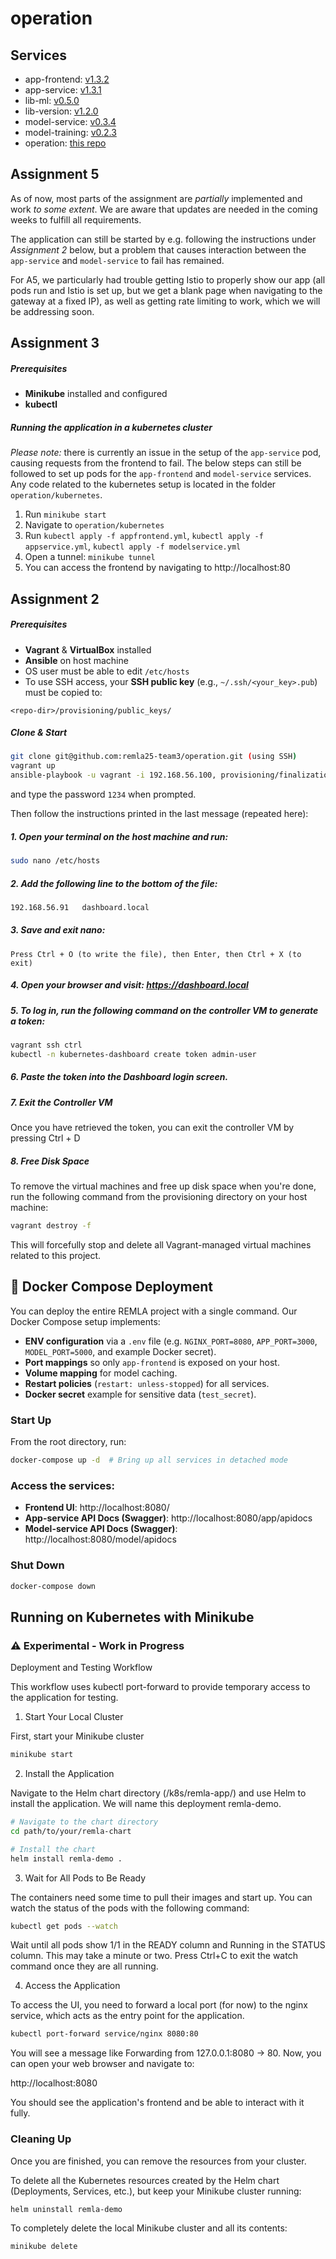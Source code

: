 # operation

## Services

* app-frontend: [v1.3.2](https://github.com/remla25-team3/app-frontend/releases/tag/v1.3.2)
* app-service: [v1.3.1](https://github.com/remla25-team3/app-service/releases/tag/v1.3.1)
* lib-ml: [v0.5.0](https://github.com/remla25-team3/lib-ml/releases/tag/v0.5.0)
* lib-version: [v1.2.0](https://github.com/remla25-team3/lib-version/releases/tag/v1.2.0)
* model-service: [v0.3.4](https://github.com/remla25-team3/model-service/releases/tag/v0.3.4)
* model-training: [v0.2.3](https://github.com/remla25-team3/model-training/releases/tag/v0.2.3)
* operation: [this repo](https://github.com/remla25-team3/operation)

## Assignment 5

As of now, most parts of the assignment are *partially* implemented and work *to some extent*.
We are aware that updates are needed in the coming weeks to fulfill all requirements.

The application can still be started by e.g. following the instructions under *Assignment 2* below, but a problem that causes interaction between the `app-service` and `model-service` to fail has remained.

For A5, we particularly had trouble getting Istio to properly show our app (all pods run and Istio is set up, but we get a blank page when navigating to the gateway at a fixed IP), as well as getting rate limiting to work, which we will be addressing soon.

## Assignment 3

##### Prerequisites
- **Minikube** installed and configured
- **kubectl**

##### Running the application in a kubernetes cluster

_Please note:_ there is currently an issue in the setup of the `app-service` pod, causing requests from the frontend to fail. The below steps can still be followed to set up pods for the `app-frontend` and `model-service` services. Any code related to the kubernetes setup is located in the folder `operation/kubernetes`.

1. Run `minikube start`
2. Navigate to `operation/kubernetes`
3. Run `kubectl apply -f appfrontend.yml`, `kubectl apply -f appservice.yml`, `kubectl apply -f modelservice.yml`
4. Open a tunnel: `minikube tunnel`
5. You can access the frontend by navigating to http://localhost:80

## Assignment 2

##### Prerequisites
- **Vagrant** & **VirtualBox** installed  
- **Ansible** on host machine
- OS user must be able to edit `/etc/hosts`
- To use SSH access, your **SSH public key** (e.g., `~/.ssh/<your_key>.pub`) must be copied to:

```plaintext
<repo-dir>/provisioning/public_keys/
```

##### Clone & Start
```bash
git clone git@github.com:remla25-team3/operation.git (using SSH)
vagrant up
ansible-playbook -u vagrant -i 192.168.56.100, provisioning/finalization.yml --ask-vault-pass
````
and type the password `1234` when prompted.

Then follow the instructions printed in the last message (repeated here):

##### 1. Open your terminal on the host machine and run:
```bash
sudo nano /etc/hosts
```
##### 2. Add the following line to the bottom of the file:
```bash
192.168.56.91   dashboard.local
```
##### 3. Save and exit nano:
    Press Ctrl + O (to write the file), then Enter, then Ctrl + X (to exit)
##### 4. Open your browser and visit: https://dashboard.local
##### 5. To log in, run the following command on the controller VM to generate a token:
```bash
vagrant ssh ctrl
kubectl -n kubernetes-dashboard create token admin-user
```
##### 6. Paste the token into the Dashboard login screen.
##### 7. Exit the Controller VM
Once you have retrieved the token, you can exit the controller VM by pressing Ctrl + D

##### 8. Free Disk Space
To remove the virtual machines and free up disk space when you're done, run the following command from the provisioning directory on your host machine:
```bash
vagrant destroy -f
```
This will forcefully stop and delete all Vagrant-managed virtual machines related to this project.

## 🚀 Docker Compose Deployment

You can deploy the entire REMLA project with a single command. Our Docker Compose setup implements:

- **ENV configuration** via a `.env` file (e.g. `NGINX_PORT=8080`, `APP_PORT=3000`, `MODEL_PORT=5000`, and example Docker secret).
- **Port mappings** so only `app-frontend` is exposed on your host.
- **Volume mapping** for model caching.
- **Restart policies** (`restart: unless-stopped`) for all services.
- **Docker secret** example for sensitive data (`test_secret`).

### Start Up
From the root directory, run:
```bash
docker-compose up -d  # Bring up all services in detached mode
```
### Access the services:
- **Frontend UI**: http://localhost:8080/
- **App-service API Docs (Swagger)**: http://localhost:8080/app/apidocs
- **Model-service API Docs (Swagger)**: http://localhost:8080/model/apidocs

### Shut Down
```bash
docker-compose down
```


## Running on Kubernetes with Minikube
### ⚠️ Experimental - Work in Progress

Deployment and Testing Workflow

This workflow uses kubectl port-forward to provide temporary access to the application for testing.

1. Start Your Local Cluster

First, start your Minikube cluster
```bash
minikube start
```

2. Install the Application

Navigate to the Helm chart directory (/k8s/remla-app/) and use Helm to install the application. We will name this deployment remla-demo.
```bash
# Navigate to the chart directory
cd path/to/your/remla-chart

# Install the chart
helm install remla-demo .
```

3. Wait for All Pods to Be Ready

The containers need some time to pull their images and start up. You can watch the status of the pods with the following command:
```bash
kubectl get pods --watch
```

Wait until all pods show 1/1 in the READY column and Running in the STATUS column. This may take a minute or two. Press Ctrl+C to exit the watch command once they are all running.

4. Access the Application

To access the UI, you need to forward a local port (for now) to the nginx service, which acts as the entry point for the application.
```bash
kubectl port-forward service/nginx 8080:80
```

You will see a message like Forwarding from 127.0.0.1:8080 -> 80. Now, you can open your web browser and navigate to:

http://localhost:8080

You should see the application's frontend and be able to interact with it fully.

### Cleaning Up

Once you are finished, you can remove the resources from your cluster.

To delete all the Kubernetes resources created by the Helm chart (Deployments, Services, etc.), but keep your Minikube cluster running:
```bash
helm uninstall remla-demo
```

To completely delete the local Minikube cluster and all its contents:
```bash
minikube delete
```